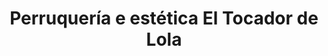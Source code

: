 ---
title: "Perruquería e estética El Tocador de Lola"
url: /carral/perruqueria-e-estetica-el-tocador-de-lola/
shop: peluquería
---